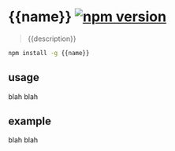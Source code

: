 # {{name}} [![npm version](https://badge.fury.io/js/{{name}}.svg)](https://www.npmjs.com/package/{{name}})

> {{description}}

```sh
npm install -g {{name}}
```

## usage

blah blah

## example

blah blah
